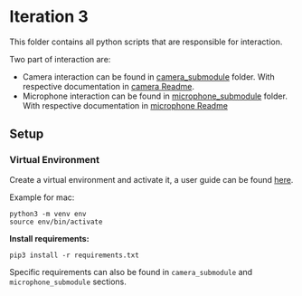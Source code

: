 # Iteration 3 

This folder contains all python scripts that are responsible for interaction. 

Two part of interaction are:
* Camera interaction can be found in [camera_submodule](camera_submodule) folder. With respective documentation in [camera Readme](camera_submodule/README.md).
* Microphone interaction can be found in [microphone_submodule](microphone_submodule) folder. With respective documentation in [microphone Readme](microphone_submodule/README.md)

## Setup

### Virtual Environment
Create a virtual environment and activate it, a user guide can be found [here](https://docs.python.org/3/library/venv.html).

Example for mac:
```
python3 -m venv env
source env/bin/activate
```

**Install requirements:**
```
pip3 install -r requirements.txt
```
Specific requirements can also be found in `camera_submodule` and `microphone_submodule` sections.
